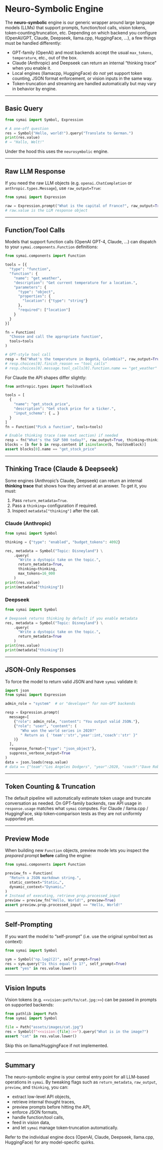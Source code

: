 # Neuro-Symbolic Engine

The **neuro-symbolic** engine is our generic wrapper around large language models (LLMs) that support prompts, function/tool calls, vision tokens, token‐counting/truncation, etc.
Depending on which backend you configure (OpenAI/GPT, Claude, Deepseek, llama.cpp, HuggingFace, …), a few things must be handled differently:

* GPT-family (OpenAI) and most backends accept the usual `max_tokens`, `temperature`, etc., out of the box.
* Claude (Anthropic) and Deepseek can return an internal “thinking trace” when you enable it.
* Local engines (llamacpp, HuggingFace) do *not* yet support token counting, JSON format enforcement, or vision inputs in the same way.
* Token‐truncation and streaming are handled automatically but may vary in behavior by engine.

---

## Basic Query

```python
from symai import Symbol, Expression

# A one-off question
res = Symbol("Hello, world!").query("Translate to German.")
print(res.value)
# → "Hallo, Welt!"
```

Under the hood this uses the `neurosymbolic` engine.

---

## Raw LLM Response

If you need the raw LLM objects (e.g. `openai.ChatCompletion` or `anthropic.types.Message`), use `raw_output=True`:

```python
from symai import Expression

raw = Expression.prompt("What is the capital of France?", raw_output=True)
# raw.value is the LLM response object
```

---

## Function/Tool Calls

Models that support function calls (OpenAI GPT-4, Claude, …) can dispatch to your `symai.components.Function` definitions:

```python
from symai.components import Function

tools = [{
  "type": "function",
  "function": {
    "name": "get_weather",
    "description": "Get current temperature for a location.",
    "parameters": {
      "type": "object",
      "properties": {
        "location": {"type": "string"}
      },
      "required": ["location"]
    }
  }
}]

fn = Function(
  "Choose and call the appropriate function",
  tools=tools
)

# GPT-style tool call
resp = fn("What's the temperature in Bogotá, Colombia?", raw_output=True)
# resp.choices[0].finish_reason == "tool_calls"
# resp.choices[0].message.tool_calls[0].function.name == "get_weather"
```

For Claude the API shapes differ slightly:

```python
from anthropic.types import ToolUseBlock

tools = [
  {
    "name": "get_stock_price",
    "description": "Get stock price for a ticker.",
    "input_schema": { … }
  }
]
fn = Function("Pick a function", tools=tools)

# Enable thinking trace (see next section) if needed
resp = fn("What's the S&P 500 today?", raw_output=True, thinking=thinking, max_tokens=16000)
blocks = [b for b in resp.content if isinstance(b, ToolUseBlock)]
assert blocks[0].name == "get_stock_price"
```

---

## Thinking Trace (Claude & Deepseek)

Some engines (Anthropic’s Claude, Deepseek) can return an internal **thinking trace** that shows how they arrived at an answer. To get it, you must:

1. Pass `return_metadata=True`.
2. Pass a `thinking=` configuration if required.
3. Inspect `metadata["thinking"]` after the call.

### Claude (Anthropic)

```python
from symai import Symbol

thinking = {"type": "enabled", "budget_tokens": 4092}

res, metadata = Symbol("Topic: Disneyland") \
    .query(
      "Write a dystopic take on the topic.",
      return_metadata=True,
      thinking=thinking,
      max_tokens=16_000
    )
print(res.value)
print(metadata["thinking"])
```

### Deepseek

```python
from symai import Symbol

# Deepseek returns thinking by default if you enable metadata
res, metadata = Symbol("Topic: Disneyland") \
    .query(
      "Write a dystopic take on the topic.",
      return_metadata=True
    )
print(res.value)
print(metadata["thinking"])
```

---

## JSON‐Only Responses

To force the model to return valid JSON and have `symai` validate it:

```python
import json
from symai import Expression

admin_role = "system"  # or "developer" for non-GPT backends

resp = Expression.prompt(
  message=[
    {"role": admin_role, "content": "You output valid JSON."},
    {"role": "user", "content": (
       "Who won the world series in 2020?"
       " Return as { 'team':'str','year':int,'coach':'str' }"
    )}
  ],
  response_format={"type": "json_object"},
  suppress_verbose_output=True
)
data = json.loads(resp.value)
# data == {"team":"Los Angeles Dodgers", "year":2020, "coach":"Dave Roberts"}
```

---

## Token Counting & Truncation

The default pipeline will automatically estimate token usage and truncate conversation as needed.
On GPT-family backends, raw API usage in `response.usage` matches what `symai` computes.
For Claude / llama.cpp / HuggingFace, skip token‐comparison tests as they are not uniformly supported yet.

---

## Preview Mode

When building new `Function` objects, preview mode lets you inspect the *prepared* prompt **before** calling the engine:

```python
from symai.components import Function

preview_fn = Function(
  "Return a JSON markdown string.",
  static_context="Static…",
  dynamic_context="Dynamic…"
)
# Instead of executing, retrieve prop.processed_input
preview = preview_fn("Hello, World!", preview=True)
assert preview.prop.processed_input == "Hello, World!"
```

---

## Self-Prompting

If you want the model to “self-prompt” (i.e. use the original symbol text as context):

```python
from symai import Symbol

sym = Symbol("np.log2(2)", self_prompt=True)
res = sym.query("Is this equal to 1?", self_prompt=True)
assert "yes" in res.value.lower()
```

---

## Vision Inputs

Vision tokens (e.g. `<<vision:path/to/cat.jpg:>>`) can be passed in prompts on supported backends:

```python
from pathlib import Path
from symai import Symbol

file = Path("assets/images/cat.jpg")
res = Symbol(f"<<vision:{file}:>>").query("What is in the image?")
assert "cat" in res.value.lower()
```

Skip this on llama/HuggingFace if not implemented.

---

## Summary

The neuro-symbolic engine is your central entry point for all LLM-based operations in `symai`.
By tweaking flags such as `return_metadata`, `raw_output`, `preview`, and `thinking`, you can:

- extract low-level API objects,
- retrieve internal thought traces,
- preview prompts before hitting the API,
- enforce JSON formats,
- handle function/tool calls,
- feed in vision data,
- and let `symai` manage token‐truncation automatically.

Refer to the individual engine docs (OpenAI, Claude, Deepseek, llama.cpp, HuggingFace) for any model-specific quirks.
